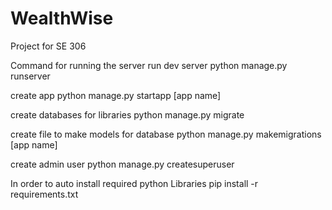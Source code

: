 # WealthWise
Project for SE 306

Command for running the server
run dev server
python manage.py runserver

create app
python manage.py startapp [app name]

create databases for libraries
python manage.py migrate

create file to make models for database
python manage.py makemigrations [app name]

create admin user
python manage.py createsuperuser

In order to auto install required python Libraries
pip install -r requirements.txt